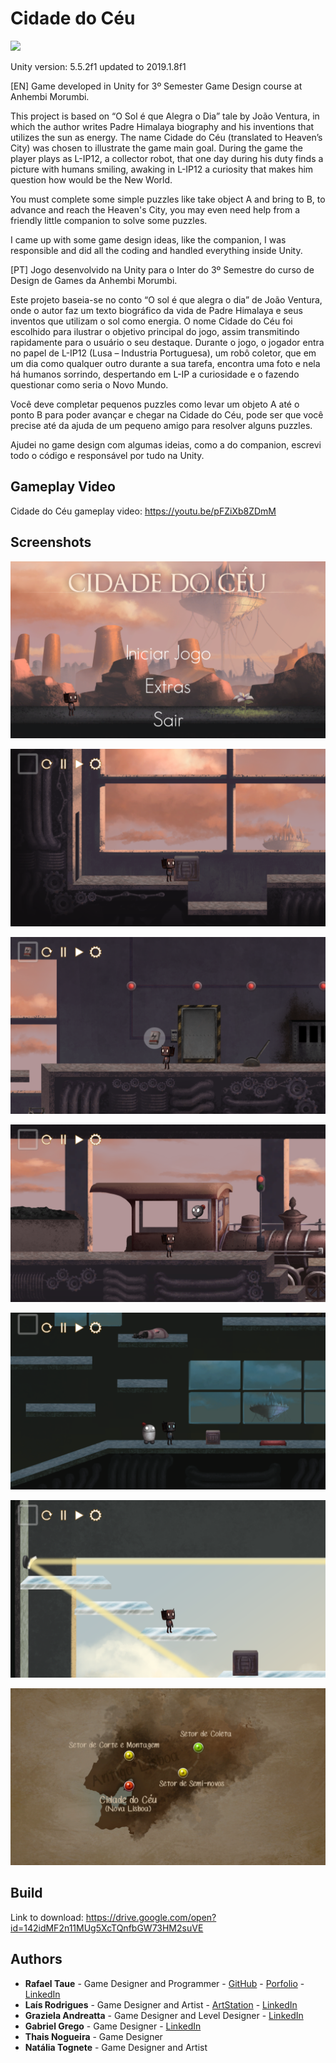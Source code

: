 # Cidade do Céu

![](Images/thumbnail.png)

Unity version: 5.5.2f1 updated to 2019.1.8f1

[EN] Game developed in Unity for 3º Semester Game Design course at Anhembi Morumbi.

This project is based on “O Sol é que Alegra o Dia” tale by João Ventura, in which the author writes Padre Himalaya biography and his inventions that utilizes the sun as energy.
The name Cidade do Céu (translated to Heaven’s City) was chosen to illustrate the game main goal.
During the game the player plays as L-IP12, a collector robot, that one day during his duty finds a picture with humans smiling, awaking in L-IP12 a curiosity that makes him question how would be the New World.

You must complete some simple puzzles like take object A and bring to B, to advance and reach the Heaven's City, you may even need help from a friendly little companion to solve some puzzles.

I came up with some game design ideas, like the companion, I was responsible and did all the coding and handled everything inside Unity.

[PT] Jogo desenvolvido na Unity para o Inter do 3º Semestre do curso de Design de Games da Anhembi Morumbi.

Este projeto baseia-se no conto “O sol é que alegra o dia” de João Ventura, onde o autor faz um texto biográfico da vida de Padre Himalaya e seus inventos que utilizam o sol como energia.
O nome Cidade do Céu foi escolhido para ilustrar o objetivo principal do jogo, assim transmitindo rapidamente para o usuário o seu destaque.
Durante o jogo, o jogador entra no papel de L-IP12 (Lusa – Industria Portuguesa), um robô coletor, que em um dia como qualquer outro durante a sua tarefa, encontra uma foto e nela há humanos sorrindo, despertando em L-IP a curiosidade e o fazendo questionar como seria o Novo Mundo.

Você deve completar pequenos puzzles como levar um objeto A até o ponto B para poder avançar e chegar na Cidade do Céu, pode ser que você precise até da ajuda de um pequeno amigo para resolver alguns puzzles.

Ajudei no game design com algumas ideias, como a do companion, escrevi todo o código e responsável por tudo na Unity.

## Gameplay Video

Cidade do Céu gameplay video: https://youtu.be/pFZiXb8ZDmM

## Screenshots

![](Images/ss01.png)

![](Images/ss04.png)

![](Images/ss06.png)

![](Images/ss07.png)

![](Images/ss08.png)

![](Images/ss10.png)

![](Images/ss03.png)

## Build

Link to download: https://drive.google.com/open?id=142idMF2n11MUg5XcTQnfbGW73HM2suVE

## Authors
- **Rafael Taue** - Game Designer and Programmer - [GitHub](https://github.com/rtaue) - [Porfolio](https://rtaue.com) - [LinkedIn](https://www.linkedin.com/in/rtaue/)
- **Laís Rodrigues** - Game Designer and Artist - [ArtStation](https://www.artstation.com/marim) - [LinkedIn](https://www.linkedin.com/in/la%C3%ADs-rodrigues-548261149/)
- **Graziela Andreatta** - Game Designer and Level Designer - [LinkedIn](https://www.linkedin.com/in/graziela-andreatta-620871136/)
- **Gabriel Grego** - Game Designer - [LinkedIn](https://www.linkedin.com/in/gabriel-de-souza-grego-028754138/)
- **Thais Nogueira** - Game Designer
- **Natália Tognete** - Game Designer and Artist
